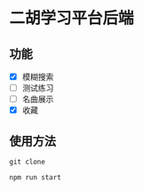 # 二胡学习平台后端

## 功能

- [x] 模糊搜索
- [ ] 测试练习
- [ ] 名曲展示
- [x] 收藏

## 使用方法

<code>git clone </code>

<code>npm run start</code>
